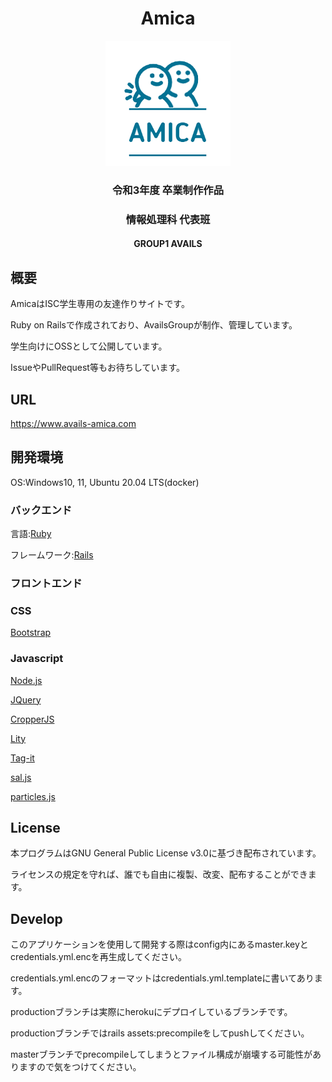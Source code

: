 <div align="center">
  
# Amica

<img src="https://github.com/AvailsGroup/Amica/blob/master/app/assets/images/top_icon.png" width="200" alt="アイコン">

### 令和3年度 卒業制作作品

### 情報処理科 代表班
  
#### GROUP1 AVAILS
</div>

## 概要

AmicaはISC学生専用の友達作りサイトです。 

Ruby on Railsで作成されており、AvailsGroupが制作、管理しています。 

学生向けにOSSとして公開しています。

IssueやPullRequest等もお待ちしています。 

## URL
https://www.avails-amica.com

## 開発環境 

OS:Windows10, 11, Ubuntu 20.04 LTS(docker)

### バックエンド

言語:[Ruby](https://github.com/ruby/ruby)　

フレームワーク:[Rails](https://github.com/rails/rails) 

### フロントエンド 

### CSS

[Bootstrap](https://github.com/twbs/bootstrap)

### Javascript

[Node.js](https://github.com/nodejs/node)

[JQuery](https://github.com/jquery/jquery)

[CropperJS](https://github.com/fengyuanchen/cropperjs)

[Lity](https://github.com/jsor/lity)

[Tag-it](https://github.com/aehlke/tag-it)

[sal.js](https://github.com/mciastek/sal)

[particles.js](https://github.com/VincentGarreau/particles.js/)

## License

本プログラムはGNU General Public License v3.0に基づき配布されています。 

ライセンスの規定を守れば、誰でも自由に複製、改変、配布することができます。

## Develop

このアプリケーションを使用して開発する際はconfig内にあるmaster.keyとcredentials.yml.encを再生成してください。

credentials.yml.encのフォーマットはcredentials.yml.templateに書いてあります。

productionブランチは実際にherokuにデプロイしているブランチです。

productionブランチではrails assets:precompileをしてpushしてください。

masterブランチでprecompileしてしまうとファイル構成が崩壊する可能性がありますので気をつけてください。
